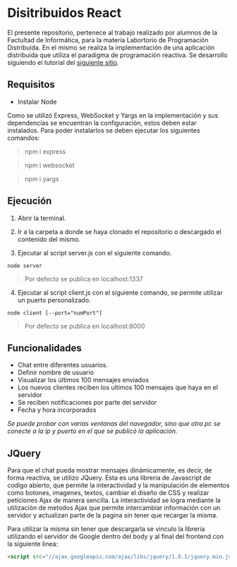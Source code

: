 # Disitribuidos React

El presente repositorio, pertenece al trabajo realizado por alumnos de la Factultad de Informática, para la materia Labortorio de Programación Distribuida. En el mismo se realiza la implementación de una aplicación distribuida que utiliza el paradigma de programación reactiva. Se desarrollo siguiendo el tutorial del [siguiente sitio](https://medium.com/@martin.sikora/node-js-websocket-simple-chat-tutorial-2def3a841b61).

## Requisitos
* Instalar Node

Como se utilizó Express, WebSocket y Yargs en la implementación y sus dependencias se encuentran la configuración, estos deben estar instalados. Para poder instalarlos se deben ejecutar los siguientes comandos:

>npm i express

>npm i websocket

>npm i yargs

## Ejecución
1. Abrir la terminal.

2. Ir a la carpeta a donde se haya clonado el repositorio o descargado el contenido del mismo.

3. Ejecutar al script server.js con el siguiente comando.
```
node server
```
>Por defecto se publica en localhost:1337

4. Ejecutar al script client.js con el siguiente comando, se permite utilizar un puerto personalizado.

```
node client [--port="numPort"]
```
>Por defecto se publica en localhost:8000

## Funcionalidades
* Chat entre diferentes usuarios.
* Definir nombre de usuario
* Visualizar los últimos 100 mensajes enviados
* Los nuevos clientes reciben los ultimos 100 mensajes que haya en el servidor
* Se reciben notificaciones por parte del servidor
* Fecha y hora incorporados

*Se puede probar con varias ventanas del navegador, sino que otra pc se conecte a la ip y puerto en el que se publicó la aplicación.*

## JQuery

Para que el chat pueda mostrar mensajes dinámicamente, es decir, de forma reactiva, se utilizo JQuery. Esta es una libreria de Javascript de codigo abierto, que permite la interactividad y la manipulación de elementos como botones, imagenes, textos, cambiar el diseño de CSS y realizar peticiones Ajax de manera sencilla. La interactividad se logra mediante la utilización de metodos Ajax que permite intercambiar información con un servidor y actualizan parte de la pagina sin tener que recargar la misma.

Para utilizar la misma sin tener que descargarla se vinculo la libreria utilizando el servidor de Google dentro del body y al final del frontend con la siguiente linea:

```html
<script src="//ajax.googleapis.com/ajax/libs/jquery/1.9.1/jquery.min.js">
```
